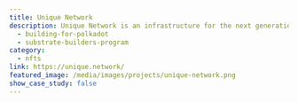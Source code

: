 ```yaml
---
title: Unique Network
description: Unique Network is an infrastructure for the next generation NFTs, offering developers independence from network-wide transaction fees and upgrades.
  - building-for-polkadot
  - substrate-builders-program
category:
  - nfts
link: https://unique.network/
featured_image: /media/images/projects/unique-network.png
show_case_study: false
---
```

